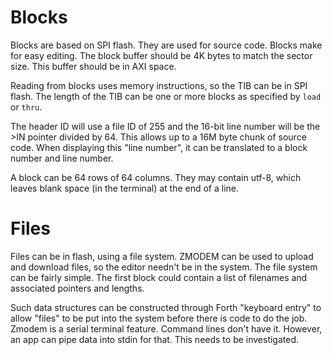 # Blocks

Blocks are based on SPI flash. They are used for source code. Blocks make for easy editing. The block buffer should be 4K bytes to match the sector size. This buffer should be in AXI space.

Reading from blocks uses memory instructions, so the TIB can be in SPI flash. The length of the TIB can be one or more blocks as specified by `load` or `thru`.

The header ID will use a file ID of 255 and the 16-bit line number will be the >IN pointer divided by 64. This allows up to a 16M byte chunk of source code. When displaying this "line number", it can be translated to a block number and line number.

A block can be 64 rows of 64 columns. They may contain utf-8, which leaves blank space (in the terminal) at the end of a line.

# Files

Files can be in flash, using a file system. ZMODEM can be used to upload and download files, so the editor needn't be in the system. The file system can be fairly simple. The first block could contain a list of filenames and associated pointers and lengths.

Such data structures can be constructed through Forth "keyboard entry" to allow "files" to be put into the system before there is code to do the job. Zmodem is a serial terminal feature. Command lines don't have it. However, an app can pipe data into stdin for that. This needs to be investigated.


